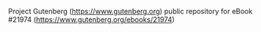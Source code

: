 Project Gutenberg (https://www.gutenberg.org) public repository for eBook #21974 (https://www.gutenberg.org/ebooks/21974)
